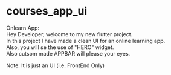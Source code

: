 # courses_app_ui

Onlearn App:<br>
Hey Developer, welcome to my new flutter project.<br>
In this project I have made a clean UI for an online learning app.<br>
Also, you will se the use of "HERO" widget.<br>
Also cutsom made APPBAR will please your eyes.<br>

Note: It is just an UI (i.e. FrontEnd Only)
